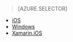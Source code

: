 > [AZURE.SELECTOR]
- [iOS](../articles/app-service-mobile-dotnet-backend-ios-push-notifications-to-users-preview.md)
- [Windows](../articles/app-service-mobile-dotnet-backend-windows-store-dotnet-push-notifications-to-users-preview.md)
- [Xamarin.iOS](../articles/app-service-mobile-dotnet-backend-xamarin-ios-push-notifications-to-user-preview.md)

<!---HONumber=Oct15_HO3-->